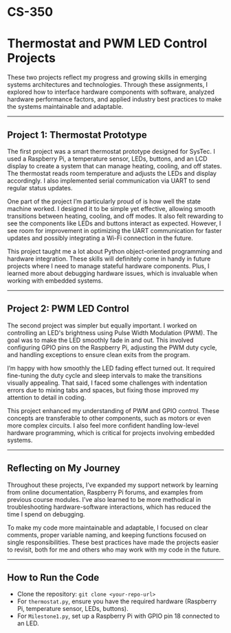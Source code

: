 # CS-350

# Thermostat and PWM LED Control Projects

These two projects reflect my progress and growing skills in emerging systems architectures and technologies. Through these assignments, I explored how to interface hardware components with software, analyzed hardware performance factors, and applied industry best practices to make the systems maintainable and adaptable.

---

## Project 1: Thermostat Prototype

The first project was a smart thermostat prototype designed for SysTec. I used a Raspberry Pi, a temperature sensor, LEDs, buttons, and an LCD display to create a system that can manage heating, cooling, and off states. The thermostat reads room temperature and adjusts the LEDs and display accordingly. I also implemented serial communication via UART to send regular status updates.

One part of the project I’m particularly proud of is how well the state machine worked. I designed it to be simple yet effective, allowing smooth transitions between heating, cooling, and off modes. It also felt rewarding to see the components like LEDs and buttons interact as expected. However, I see room for improvement in optimizing the UART communication for faster updates and possibly integrating a Wi-Fi connection in the future.

This project taught me a lot about Python object-oriented programming and hardware integration. These skills will definitely come in handy in future projects where I need to manage stateful hardware components. Plus, I learned more about debugging hardware issues, which is invaluable when working with embedded systems.

---

## Project 2: PWM LED Control

The second project was simpler but equally important. I worked on controlling an LED's brightness using Pulse Width Modulation (PWM). The goal was to make the LED smoothly fade in and out. This involved configuring GPIO pins on the Raspberry Pi, adjusting the PWM duty cycle, and handling exceptions to ensure clean exits from the program.

I’m happy with how smoothly the LED fading effect turned out. It required fine-tuning the duty cycle and sleep intervals to make the transitions visually appealing. That said, I faced some challenges with indentation errors due to mixing tabs and spaces, but fixing those improved my attention to detail in coding.

This project enhanced my understanding of PWM and GPIO control. These concepts are transferable to other components, such as motors or even more complex circuits. I also feel more confident handling low-level hardware programming, which is critical for projects involving embedded systems.

---

## Reflecting on My Journey

Throughout these projects, I’ve expanded my support network by learning from online documentation, Raspberry Pi forums, and examples from previous course modules. I’ve also learned to be more methodical in troubleshooting hardware-software interactions, which has reduced the time I spend on debugging.

To make my code more maintainable and adaptable, I focused on clear comments, proper variable naming, and keeping functions focused on single responsibilities. These best practices have made the projects easier to revisit, both for me and others who may work with my code in the future.

---

## How to Run the Code
- Clone the repository: `git clone <your-repo-url>`
- For `thermostat.py`, ensure you have the required hardware (Raspberry Pi, temperature sensor, LEDs, buttons).
- For `Milestone1.py`, set up a Raspberry Pi with GPIO pin 18 connected to an LED.
